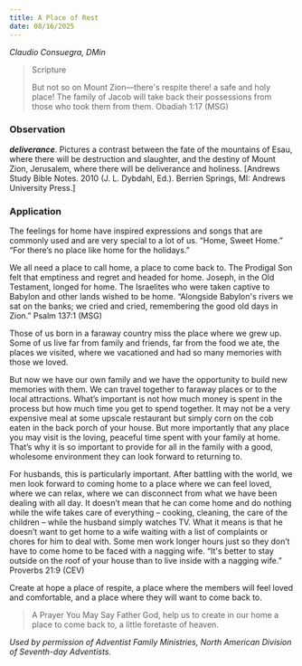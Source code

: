 ```yaml
---
title: A Place of Rest
date: 08/16/2025
---
```


_Claudio Consuegra, DMin_

> <p>Scripture</p>
> But not so on Mount Zion—there's respite there! a safe and holy place! The family of Jacob will take back their possessions from those who took them from them. Obadiah 1:17 (MSG)

### Observation

**_deliverance_**. Pictures a contrast between the fate of the mountains of Esau, where there will be destruction and slaughter, and the destiny of Mount Zion, Jerusalem, where there will be deliverance and holiness. [Andrews Study Bible Notes. 2010 (J. L. Dybdahl, Ed.). Berrien Springs, MI: Andrews University Press.]

### Application

The feelings for home have inspired expressions and songs that are commonly used and are very special to a lot of us. “Home, Sweet Home.” “For there’s no place like home for the holidays.”

We all need a place to call home, a place to come back to. The Prodigal Son felt that emptiness and regret and headed for home. Joseph, in the Old Testament, longed for home. The Israelites who were taken captive to Babylon and other lands wished to be home. “Alongside Babylon's rivers we sat on the banks; we cried and cried, remembering the good old days in Zion.” Psalm 137:1 (MSG)

Those of us born in a faraway country miss the place where we grew up. Some of us live far from family and friends, far from the food we ate, the places we visited, where we vacationed and had so many memories with those we loved.

But now we have our own family and we have the opportunity to build new memories with them. We can travel together to faraway places or to the local attractions. What’s important is not how much money is spent in the process but how much time you get to spend together. It may not be a very expensive meal at some upscale restaurant but simply corn on the cob eaten in the back porch of your house. But more importantly that any place you may visit is the loving, peaceful time spent with your family at home. That’s why it is so important to provide for all in the family with a good, wholesome environment they can look forward to returning to.

For husbands, this is particularly important. After battling with the world, we men look forward to coming home to a place where we can feel loved, where we can relax, where we can disconnect from what we have been dealing with all day. It doesn’t mean that he can come home and do nothing while the wife takes care of everything – cooking, cleaning, the care of the children – while the husband simply watches TV. What it means is that he doesn’t want to get home to a wife waiting with a list of complaints or chores for him to deal with. Some men work longer hours just so they don’t have to come home to be faced with a nagging wife. “It's better to stay outside on the roof of your house than to live inside with a nagging wife.” Proverbs 21:9 (CEV)

Create at hope a place of respite, a place where the members will feel loved and comfortable, and a place where they will want to come back to.

> <callout>A Prayer You May Say</callout>
> Father God, help us to create in our home a place to come back to, a little foretaste of heaven.

_Used by permission of Adventist Family Ministries, North American Division of Seventh-day Adventists._